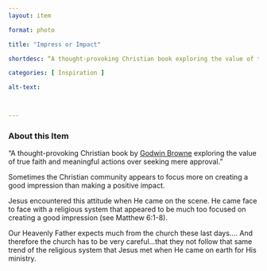 ```yaml
--- 
layout: item 

format: photo 

title: "Impress or Impact"

shortdesc: “A thought-provoking Christian book exploring the value of true faith and meaningful actions over seeking mere approval.” 

categories: [ Inspiration ]

alt-text: 



--- 
```




### About this Item 

“A thought-provoking Christian book by [Godwin Browne](https://cfbcworks.github.io/Independence40SKN/people/SKN40_A17.html) exploring the value of true faith and meaningful actions over seeking mere approval.” 

Sometimes the Christian community appears to focus more on creating a good impression than making a positive impact.  

Jesus encountered this attitude when He came on the scene. He came face to face with a religious system that appeared to be much too focused on creating a good impression (see Matthew 6:1-8).

Our Heavenly Father expects much from the church these last days.... And therefore the church has to be very careful...that they not follow that same trend of the religious system that Jesus met when He came on earth for His ministry.

